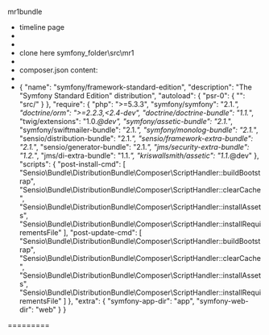 mr1bundle
- timeline page
- 
- 
- clone here symfony_folder\src\mr1
- 
- composer.json content: 
- 
- {
    "name": "symfony/framework-standard-edition",
    "description": "The \"Symfony Standard Edition\" distribution",
    "autoload": {
        "psr-0": { "": "src/" }
    },
    "require": {
        "php": ">=5.3.3",
        "symfony/symfony": "2.1.*",
        "doctrine/orm": ">=2.2.3,<2.4-dev",
        "doctrine/doctrine-bundle": "1.1.*",
        "twig/extensions": "1.0.*@dev",
        "symfony/assetic-bundle": "2.1.*",
        "symfony/swiftmailer-bundle": "2.1.*",
        "symfony/monolog-bundle": "2.1.*",
        "sensio/distribution-bundle": "2.1.*",
        "sensio/framework-extra-bundle": "2.1.*",
        "sensio/generator-bundle": "2.1.*",
        "jms/security-extra-bundle": "1.2.*",
        "jms/di-extra-bundle": "1.1.*",
        "kriswallsmith/assetic": "1.1.*@dev"
    },
    "scripts": {
        "post-install-cmd": [
            "Sensio\\Bundle\\DistributionBundle\\Composer\\ScriptHandler::buildBootstrap",
            "Sensio\\Bundle\\DistributionBundle\\Composer\\ScriptHandler::clearCache",
            "Sensio\\Bundle\\DistributionBundle\\Composer\\ScriptHandler::installAssets",
            "Sensio\\Bundle\\DistributionBundle\\Composer\\ScriptHandler::installRequirementsFile"
        ],
        "post-update-cmd": [
            "Sensio\\Bundle\\DistributionBundle\\Composer\\ScriptHandler::buildBootstrap",
            "Sensio\\Bundle\\DistributionBundle\\Composer\\ScriptHandler::clearCache",
            "Sensio\\Bundle\\DistributionBundle\\Composer\\ScriptHandler::installAssets",
            "Sensio\\Bundle\\DistributionBundle\\Composer\\ScriptHandler::installRequirementsFile"
        ]
    },
    "extra": {
        "symfony-app-dir": "app",
        "symfony-web-dir": "web"
    }
}

=========
